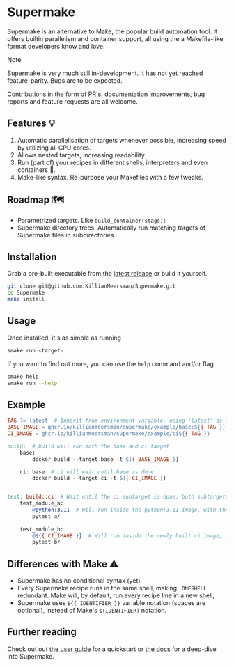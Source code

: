 # Supermake
Supermake is an alternative to Make, the popular build automation tool.
It offers builtin parallelism and container support, all using the a Makefile-like format developers know and love.

> [!Note]  
> Supermake is very much still in-development. It has not yet reached feature-parity. Bugs are to be expected.
> 
> Contributions in the form of PR's, documentation improvements, bug reports and feature requests are all welcome.

## Features 💡
1. Automatic parallelisation of targets whenever possible, increasing speed by utilizing all CPU cores.
2. Allows nested targets, increasing readability.
3. Run (part of) your recipes in different shells, interpreters and even containers 🐳.
5. Make-like syntax. Re-purpose your Makefiles with a few tweaks.

## Roadmap 🗺️
- Parametrized targets. Like `build_container(stage):`
- Supermake directory trees. Automatically run matching targets of Supermake files in subdirectories.

## Installation
Grab a pre-built executable from the [latest release](https://github.com/KillianMeersman/Supermake/releases/latest/) or build it yourself.
```bash
git clone git@github.com:KillianMeersman/Supermake.git
cd Supermake
make install
```

## Usage
Once installed, it's as simple as running
```bash
smake run <target>
```

If you want to find out more, you can use the `help` command and/or flag.
```bash
smake help
smake run --help
```

## Example
```Makefile
TAG ?= latest  # Inherit from environment variable, using 'latest' as fallback
BASE_IMAGE = ghcr.io/killianmeersman/supermake/example/base:${{ TAG }}
CI_IMAGE = ghcr.io/killianmeersman/supermake/example/ci${{ TAG }}

build:  # build will run both the base and ci target
	base:
		docker build --target base -t ${{ BASE_IMAGE }}

	ci: base  # ci will wait until base is done
		docker build --target ci -t ${{ CI_IMAGE }}


test: build::ci  # Wait until the ci subtarget is done, both subtargets will run in parallel
	test_module_a:
		@python:3.11  # Will run inside the python:3.11 image, with the current directory mounted inside
		pytest a/
	
	test_module_b:
		@${{ CI_IMAGE }}  # Will run inside the newly built ci image, with the current directory mounted inside
		pytest b/
```

## Differences with Make ⚠️
- Supermake has no conditional syntax (yet).
- Every Supermake recipe runs in the same shell, making `.ONESHELL` redundant. Make will, by default, run every recipe line in a new shell, .
- Supermake uses `${{ IDENTIFIER }}` variable notation (spaces are optional), instead of Make's `$(IDENTIFIER)` notation.


## Further reading
Check out out [the user guide](USERGUIDE.md) for a quickstart or [the docs](DOCS.md) for a deep-dive into Supermake.
